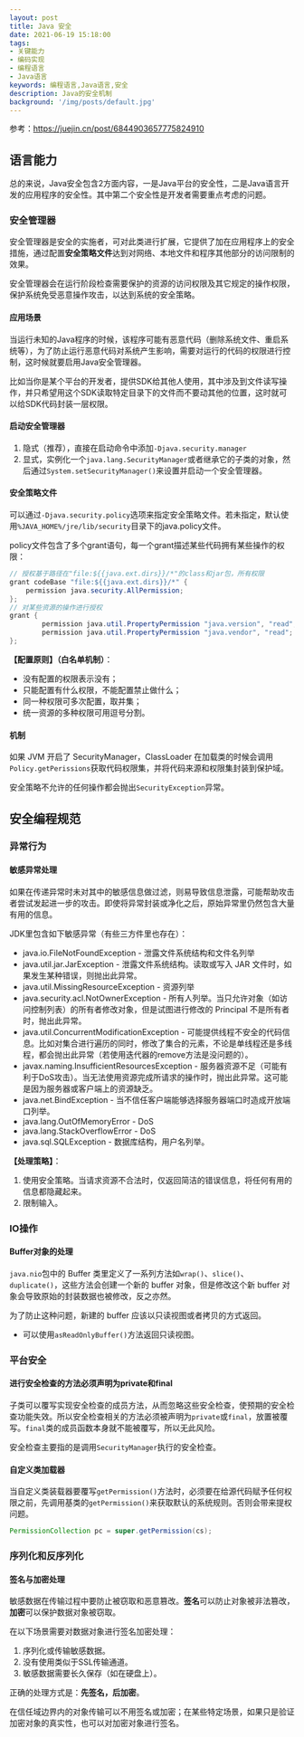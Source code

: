 ```yaml
---
layout: post
title: Java 安全
date: 2021-06-19 15:18:00
tags:
- 关键能力
- 编码实现
- 编程语言
- Java语言
keywords: 编程语言,Java语言,安全
description: Java的安全机制
background: '/img/posts/default.jpg'
---
```


参考：https://juejin.cn/post/6844903657775824910

## 语言能力

总的来说，Java安全包含2方面内容，一是Java平台的安全性，二是Java语言开发的应用程序的安全性。其中第二个安全性是开发者需要重点考虑的问题。

### 安全管理器

安全管理器是安全的实施者，可对此类进行扩展，它提供了加在应用程序上的安全措施，通过配置**安全策略文件**达到对网络、本地文件和程序其他部分的访问限制的效果。

安全管理器会在运行阶段检查需要保护的资源的访问权限及其它规定的操作权限，保护系统免受恶意操作攻击，以达到系统的安全策略。

#### 应用场景

当运行未知的Java程序的时候，该程序可能有恶意代码（删除系统文件、重启系统等），为了防止运行恶意代码对系统产生影响，需要对运行的代码的权限进行控制，这时候就要启用Java安全管理器。

比如当你是某个平台的开发者，提供SDK给其他人使用，其中涉及到文件读写操作，并只希望用这个SDK读取特定目录下的文件而不要动其他的位置，这时就可以给SDK代码封装一层权限。

#### 启动安全管理器

1. 隐式（推荐），直接在启动命令中添加`-Djava.security.manager`
2. 显式，实例化一个`java.lang.SecurityManager`或者继承它的子类的对象，然后通过`System.setSecurityManager()`来设置并启动一个安全管理器。

#### 安全策略文件

可以通过`-Djava.security.policy`选项来指定安全策略文件。若未指定，默认使用`%JAVA_HOME%/jre/lib/security`目录下的java.policy文件。

policy文件包含了多个grant语句，每一个grant描述某些代码拥有某些操作的权限：

```java
// 授权基于路径在"file:${{java.ext.dirs}}/*"的class和jar包，所有权限
grant codeBase "file:${{java.ext.dirs}}/*" {
    permission java.security.AllPermission;
};
// 对某些资源的操作进行授权
grant {
        permission java.util.PropertyPermission "java.version", "read";
        permission java.util.PropertyPermission "java.vendor", "read";
};
```

**【配置原则】（白名单机制）**：

- 没有配置的权限表示没有；
- 只能配置有什么权限，不能配置禁止做什么；
- 同一种权限可多次配置，取并集；
- 统一资源的多种权限可用逗号分割。

#### 机制

如果 JVM 开启了 SecurityManager，ClassLoader 在加载类的时候会调用`Policy.getPerissions`获取代码权限集，并将代码来源和权限集封装到保护域。

安全策略不允许的任何操作都会抛出`SecurityException`异常。

## 安全编程规范

### 异常行为

#### 敏感异常处理

如果在传递异常时未对其中的敏感信息做过滤，则易导致信息泄露，可能帮助攻击者尝试发起进一步的攻击。即使将异常封装或净化之后，原始异常里仍然包含大量有用的信息。

JDK里包含如下敏感异常（有些三方件里也存在）：

- java.io.FileNotFoundException - 泄露文件系统结构和文件名列举
- java.util.jar.JarException - 泄露文件系统结构。读取或写入 JAR 文件时，如果发生某种错误，则抛出此异常。
- java.util.MissingResourceException - 资源列举
- java.security.acl.NotOwnerException - 所有人列举。当只允许对象（如访问控制列表）的所有者修改对象，但是试图进行修改的 Principal 不是所有者时，抛出此异常。
- java.util.ConcurrentModificationException - 可能提供线程不安全的代码信息。比如对集合进行遍历的同时，修改了集合的元素，不论是单线程还是多线程，都会抛出此异常（若使用迭代器的remove方法是没问题的）。
- javax.naming.InsufficientResourcesException - 服务器资源不足（可能有利于DoS攻击）。当无法使用资源完成所请求的操作时，抛出此异常。这可能是因为服务器或客户端上的资源缺乏。
- java.net.BindException - 当不信任客户端能够选择服务器端口时造成开放端口列举。
- java.lang.OutOfMemoryError - DoS
- java.lang.StackOverflowError - DoS
- java.sql.SQLException - 数据库结构，用户名列举。

**【处理策略】**：

1. 使用安全策略。当请求资源不合法时，仅返回简洁的错误信息，将任何有用的信息都隐藏起来。
2. 限制输入。

### IO操作

#### Buffer对象的处理

`java.nio`包中的 Buffer 类里定义了一系列方法如`wrap()`、`slice()`、`duplicate()`，这些方法会创建一个新的 buffer 对象，但是修改这个新 buffer 对象会导致原始的封装数据也被修改，反之亦然。

为了防止这种问题，新建的 buffer 应该以只读视图或者拷贝的方式返回。

- 可以使用`asReadOnlyBuffer()`方法返回只读视图。

### 平台安全

#### 进行安全检查的方法必须声明为private和final

子类可以覆写实现安全检查的成员方法，从而忽略这些安全检查，使预期的安全检查功能失效。所以安全检查相关的方法必须被声明为`private`或`final`，放置被覆写。`final`类的成员函数本身就不能被覆写，所以无此风险。

安全检查主要指的是调用`SecurityManager`执行的安全检查。

#### 自定义类加载器

当自定义类装载器要覆写`getPermission()`方法时，必须要在给源代码赋予任何权限之前，先调用基类的`getPermission()`来获取默认的系统规则。否则会带来提权问题。

```java
PermissionCollection pc = super.getPermission(cs);
```

### 序列化和反序列化

#### 签名与加密处理

敏感数据在传输过程中要防止被窃取和恶意篡改。**签名**可以防止对象被非法篡改，**加密**可以保护数据对象被窃取。

在以下场景需要对数据对象进行签名加密处理：

1. 序列化或传输敏感数据。
2. 没有使用类似于SSL传输通道。
3. 敏感数据需要长久保存（如在硬盘上）。

正确的处理方式是：**先签名，后加密**。

在信任域边界内的对象传输可以不用签名或加密；在某些特定场景，如果只是验证加密对象的真实性，也可以对加密对象进行签名。

